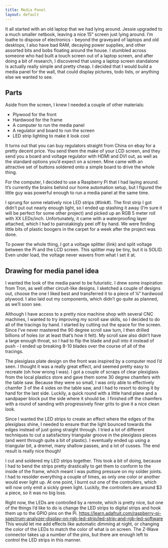 ```yaml
---
title: Media Panel
layout: default
---
```


It all started with an old laptop that we had lying around. Jessie upgraded to a much smaller netbook, leaving a nice 15” screen just lying around. I’m loathe to dispose of electronics - beyond the graveyard of laptops and old desktops, I also have bad RAM, decaying power supplies, and other assorted bits and bobs floating around the house. I stumbled across someone who had built a touch screen out of a laptop screen, and after doing a bit of research, I discovered that using a laptop screen standalone is actually really simple and pretty cheap. I decided that I would build a media panel for the wall, that could display pictures, todo lists, or anything else we wanted to see.

Parts
----- 
Aside from the screen, I knew I needed a couple of other materials:
* Plywood for the front
* Hardwood for the frame
* A computer to run the media panel
* A regulator and board to run the screen
* LED strip lighting to make it look cool

It turns out that you can buy regulators straight from China on ebay for a pretty decent price. You send them the make of your LCD screen, and they send you a board and voltage regulator with HDMI and DVI out, as well as the standard options you’d expect on a screen. Mine came with an attractive set of buttons soldered onto a simple board to drive the whole thing.

For the computer, I decided to use a Raspberry Pi that I had laying around. It’s currently the brains behind our home automation setup, but I figured the little guy was powerful enough to run a media panel at the same time.

I sprung for some relatively nice LED strips (#link#). The first strip I got didn’t put out nearly enough light, so I ended up stashing it away (I’m sure it will be perfect for some other project) and picked up an RGB 5 meter roll with XX LEDs/inch. Unfortunately, it came with a waterproofing layer attached, which I had to painstakingly peel off by hand. We were finding little bits of plastic boogers in the carpet for a week after the project was done.

To power the whole thing, I got a voltage splitter (link) and split voltage between the Pi and the LCD screen. This splitter may be tiny, but it is SOLID. Even under load, the voltage never wavers from what I set it at.

Drawing for media panel idea
----------------------------

I wanted the look of the media panel to be futuristic. I drew some inspiration from Tron, as well other circuit-like designs. I sketched a couple of designs out, choose the one I liked best and transferred it to a piece of ¼” hardwood plywood. I also laid out my components, which didn’t go quite as planned, as we’ll soon see.

Although I have access to a pretty nice machine shop with several CNC machines, I wanted to try improving my scroll saw skills, so I decided to do all of the tracings by hand. I started by cutting out the space for the screen. Since I’ve never mastered the 90 degree scroll saw turn, I then drilled billions of holes (or at least that’s how it felt). My scroll saw also didn’t have a large enough throat, so I had to flip the blade and pull into it instead of push - I ended up breaking 8-10 blades over the course of all of the tracings.

The plexiglass plate design on the front was inspired by a computer mod I’d seen. I thought it was a really great effect, and seemed pretty easy to recreate (oh how wrong I was). I got a couple of scraps of clear plexiglass from the local plastics store and gave them some 30 degree chamfers with the table saw. Because they were so small, I was only able to effectively chamfer 3 of the 4 sides on the table saw, and I had to resort to doing it by hand for the last side. Luckily, a quick round with a little hand plane and a sandpaper block put the side where it should be. I finished off the chamfers with a round of sanding with progressively finer grits to give it a nice clean look.

Since I wanted the LED strips to create an effect where the edges of the plexiglass shine, I needed to ensure that the light bounced towards the edges instead of just going straight through. I tried a lot of different techniques to cut a satisfactory triangular groove in the plexiglass pieces (and went through quite a bit of plastic). I eventually ended up using a triangular bit, a dremel, many shallow passes, and a lot of cusses. The end result is really nice though!

I cut and soldered my LED strips together. This took a bit of doing, because I had to bend the strips pretty drastically to get them to conform to the inside of the frame, which meant I was putting pressure on my solder joints. I had to resolder everything a couple of times, as only one color or another would ever light up. At one point, I burnt out one of the controllers, which will now only emit a sickly green light. Luckily, the controllers are around $3 a piece, so it was no big loss.

Right now, the LEDs are controlled by a remote, which is pretty nice, but one of the things I’d like to do is change the LED strips to digital strips and hook them up to the GPIO pins on the Pi. https://learn.adafruit.com/raspberry-pi-spectrum-analyzer-display-on-rgb-led-strip/led-strip-and-rgb-led-software This would let me add effects like automatic dimming at night, or changing the color of the LEDs to match the color of what is on screen. The Z-Wave connector takes up a number of the pins, but there are enough left to control the LED strips in this manner.
